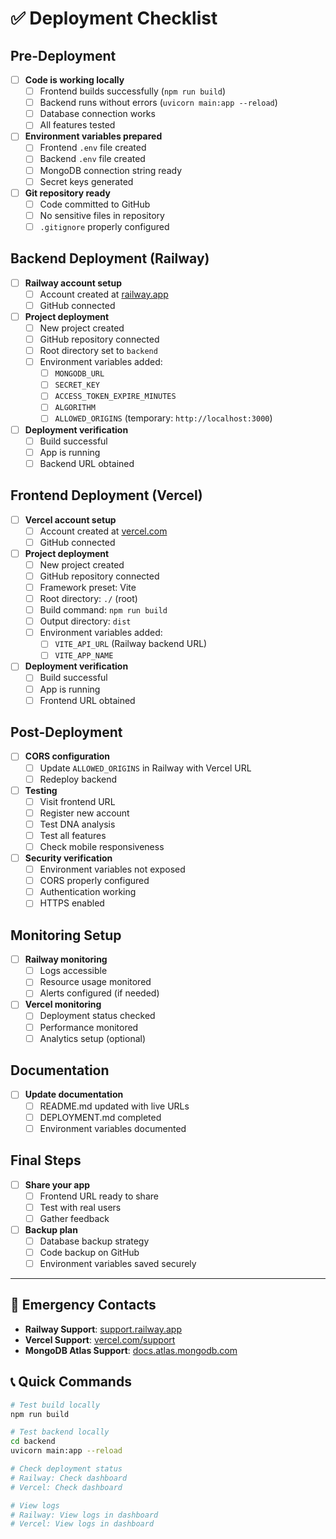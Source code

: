 # ✅ Deployment Checklist

## Pre-Deployment

- [ ] **Code is working locally**
  - [ ] Frontend builds successfully (`npm run build`)
  - [ ] Backend runs without errors (`uvicorn main:app --reload`)
  - [ ] Database connection works
  - [ ] All features tested

- [ ] **Environment variables prepared**
  - [ ] Frontend `.env` file created
  - [ ] Backend `.env` file created
  - [ ] MongoDB connection string ready
  - [ ] Secret keys generated

- [ ] **Git repository ready**
  - [ ] Code committed to GitHub
  - [ ] No sensitive files in repository
  - [ ] `.gitignore` properly configured

## Backend Deployment (Railway)

- [ ] **Railway account setup**
  - [ ] Account created at [railway.app](https://railway.app)
  - [ ] GitHub connected

- [ ] **Project deployment**
  - [ ] New project created
  - [ ] GitHub repository connected
  - [ ] Root directory set to `backend`
  - [ ] Environment variables added:
    - [ ] `MONGODB_URL`
    - [ ] `SECRET_KEY`
    - [ ] `ACCESS_TOKEN_EXPIRE_MINUTES`
    - [ ] `ALGORITHM`
    - [ ] `ALLOWED_ORIGINS` (temporary: `http://localhost:3000`)

- [ ] **Deployment verification**
  - [ ] Build successful
  - [ ] App is running
  - [ ] Backend URL obtained

## Frontend Deployment (Vercel)

- [ ] **Vercel account setup**
  - [ ] Account created at [vercel.com](https://vercel.com)
  - [ ] GitHub connected

- [ ] **Project deployment**
  - [ ] New project created
  - [ ] GitHub repository connected
  - [ ] Framework preset: Vite
  - [ ] Root directory: `./` (root)
  - [ ] Build command: `npm run build`
  - [ ] Output directory: `dist`
  - [ ] Environment variables added:
    - [ ] `VITE_API_URL` (Railway backend URL)
    - [ ] `VITE_APP_NAME`

- [ ] **Deployment verification**
  - [ ] Build successful
  - [ ] App is running
  - [ ] Frontend URL obtained

## Post-Deployment

- [ ] **CORS configuration**
  - [ ] Update `ALLOWED_ORIGINS` in Railway with Vercel URL
  - [ ] Redeploy backend

- [ ] **Testing**
  - [ ] Visit frontend URL
  - [ ] Register new account
  - [ ] Test DNA analysis
  - [ ] Test all features
  - [ ] Check mobile responsiveness

- [ ] **Security verification**
  - [ ] Environment variables not exposed
  - [ ] CORS properly configured
  - [ ] Authentication working
  - [ ] HTTPS enabled

## Monitoring Setup

- [ ] **Railway monitoring**
  - [ ] Logs accessible
  - [ ] Resource usage monitored
  - [ ] Alerts configured (if needed)

- [ ] **Vercel monitoring**
  - [ ] Deployment status checked
  - [ ] Performance monitored
  - [ ] Analytics setup (optional)

## Documentation

- [ ] **Update documentation**
  - [ ] README.md updated with live URLs
  - [ ] DEPLOYMENT.md completed
  - [ ] Environment variables documented

## Final Steps

- [ ] **Share your app**
  - [ ] Frontend URL ready to share
  - [ ] Test with real users
  - [ ] Gather feedback

- [ ] **Backup plan**
  - [ ] Database backup strategy
  - [ ] Code backup on GitHub
  - [ ] Environment variables saved securely

---

## 🚨 Emergency Contacts

- **Railway Support**: [support.railway.app](https://support.railway.app)
- **Vercel Support**: [vercel.com/support](https://vercel.com/support)
- **MongoDB Atlas Support**: [docs.atlas.mongodb.com](https://docs.atlas.mongodb.com)

## 📞 Quick Commands

```bash
# Test build locally
npm run build

# Test backend locally
cd backend
uvicorn main:app --reload

# Check deployment status
# Railway: Check dashboard
# Vercel: Check dashboard

# View logs
# Railway: View logs in dashboard
# Vercel: View logs in dashboard
``` 